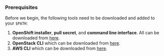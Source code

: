 ### Prerequisites

Before we begin, the following tools need to be downloaded and added to your `$PATH`:

1. **OpenShift installer**, **pull secret**, and **command line interface**. All can be downloaded from
   [here](https://cloud.redhat.com/openshift/install/aws/installer-provisioned).
2. **OpenStack CLI** which can be downloaded from [here](https://docs.openstack.org/newton/user-guide/common/cli-install-openstack-command-line-clients.html).
3. **AWS CLI** which can be downloaded from [here](https://docs.aws.amazon.com/cli/latest/userguide/cli-chap-install.html).
